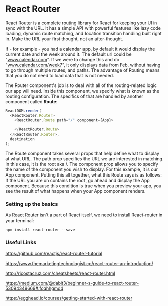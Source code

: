 # React Router

React Router is a complete routing library for React for keeping your UI in sync with the URL. It has a simple API with powerful features like lazy code loading, dynamic route matching, and location transition handling built right in. Make the URL your first thought, not an after-thought.

If - for example - you had a calendar app, by default it would display the current date and the week around it. The default url could be "www.calendar.com". If we were to change this and do "www.calendar.com/week7", it only displays data from Feb. without having to go through multiple routes, and paths. The advantage of Routing means that you do not need to load data that is not needed.

The Router component's job is to deal with all of the routing-related logic our app will need. Inside this component, we specify what is known as the routing configuration. The specifics of that are handled by another component called **Route**:

```javascript
ReactDOM.render(
  <ReactRouter.Router>
    <ReactRouter.Route path="/" component={App}>
 
    </ReactRouter.Route>
  </ReactRouter.Router>,
  destination
); 
```

The Route component takes several props that help define what to display at what URL. The path prop specifies the URL we are interested in matching. In this case, it is the root aka /. The component prop allows you to specify the name of the component you wish to display. For this example, it is our App component. Putting this all together, what this Route says is as follows: If the URL you are on contains the root, go ahead and display the App component. Because this condition is true when you preview your app, you see the result of what happens when your App component renders.

### Setting up the basics

As React Router isn't a part of React itself, we need to install React-router in your terminal:

```npm install react-router --save```


### Useful Links

https://github.com/reactjs/react-router-tutorial

https://www.themarketingtechnologist.co/react-router-an-introduction/

http://ricostacruz.com/cheatsheets/react-router.html

https://medium.com/@dabit3/beginner-s-guide-to-react-router-53094349669#.fcqhhgmdd

https://egghead.io/courses/getting-started-with-react-router
